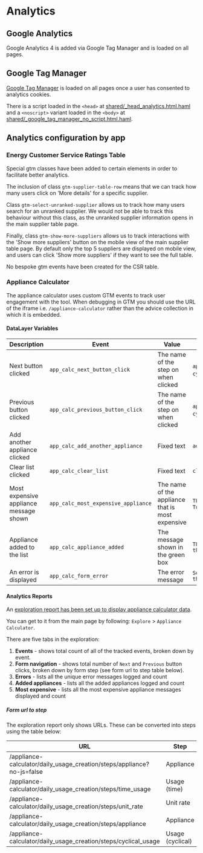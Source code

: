 # Analytics

## Google Analytics

Google Analytics 4 is added via Google Tag Manager and is loaded on all pages.

## Google Tag Manager

[Google Tag Manager](https://developers.google.com/tag-platform/tag-manager/web) is loaded on all pages once a user has consented to analytics cookies.

There is a script loaded in the `<head>` at [shared/\_head_analytics.html.haml](../app/views/shared/_head_analytics.html.haml) and a `<noscript>` variant loaded in the `<body>` at [shared/\_google_tag_manager_no_script.html.haml](../app/views/shared/_google_tag_manager_no_script.html.haml).

## Analytics configuration by app
### Energy Customer Service Ratings Table
Special gtm classes have been added to certain elements in order to facilitate better analytics.

The inclusion of class `gtm-supplier-table-row` means that we can track how many users click on 'More details' for a specific supplier.

Class `gtm-select-unranked-supplier` allows us to track how many users search for an unranked supplier. We would not be able to track this behaviour without this class, as the unranked supplier information opens in the main supplier table page.

Finally, class `gtm-show-more-suppliers` allows us to track interactions with the 'Show more suppliers' button on the mobile view of the main supplier table page. By default only the top 5 suppliers are displayed on mobile view, and users can click 'Show more suppliers' if they want to see the full table.

No bespoke gtm events have been created for the CSR table.  

### Appliance Calculator
The appliance calculator uses custom GTM events to track user engagement with the tool. When debugging in GTM you should use the URL of the iframe i.e. `/appliance-calculator` rather than the advice collection in which it is embedded.

#### DataLayer Variables
| Description                            | Event                               | Value                                            | Example Values                                           |
|----------------------------------------|-------------------------------------|--------------------------------------------------|----------------------------------------------------------|
| Next button clicked                    | `app_calc_next_button_click`        | The name of the step on when clicked             | `appliance`, `time_usage`, `cyclical_usage`, `unit_rate` |
| Previous button clicked                | `app_calc_previous_button_click`    | The name of the step on when clicked             | `appliance`, `time_usage`, `cyclical_usage`, `unit_rate` |
| Add another appliance clicked          | `app_calc_add_another_appliance`    | Fixed text                                       | `add_another_appliance_click`                            |
| Clear list clicked                     | `app_calc_clear_list`               | Fixed text                                       | `clear_list_click`                                       |
| Most expensive appliance message shown | `app_calc_most_expensive_appliance` | The name of the appliance that is most expensive | `TEST _ Fan heater`, `TEST _ Tumble dryer (condenser)`   |
| Appliance added to the list            | `app_calc_appliance_added`          | The message shown in the green box               | `TEST _ Fan heater added to the list below`              |
| An error is displayed                  | `app_calc_form_error`               | The error message                                | `Select an appliance from the list`                      |

#### Analytics Reports
An [exploration report has been set up to display appliance calculator data](https://analytics.google.com/analytics/web/#/analysis/p284911746/edit/Lf8bsW4-RDSKqB0-K7W2pg).

You can get to it from the main page by following: `Explore` > `Appliance Calculator`.

There are five tabs in the exploration:
1. **Events** - shows total count of all of the tracked events, broken down by event.
2. **Form navigation** - shows total number of `Next` and `Previous` button clicks, broken down by form step (see form url to step table below).
3. **Errors** - lists all the unique error messages logged and count
4. **Added appliances** - lists all the added appliances logged and count
5. **Most expensive** - lists all the most expensive appliance messages displayed and count

##### Form url to step
The exploration report only shows URLs. These can be converted into steps using the table below:

| URL                                                                    | Step             |
|------------------------------------------------------------------------|------------------|
| /appliance-calculator/daily_usage_creation/steps/appliance?no-js=false | Appliance        |
| /appliance-calculator/daily_usage_creation/steps/time_usage            | Usage (time)     |
| /appliance-calculator/daily_usage_creation/steps/unit_rate             | Unit rate        |
| /appliance-calculator/daily_usage_creation/steps/appliance             | Appliance        |
| /appliance-calculator/daily_usage_creation/steps/cyclical_usage        | Usage (cyclical) |